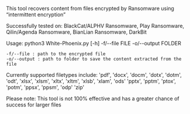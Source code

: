 This tool recovers content from files encrypted by Ransomware using “intermittent encryption”

Successfully tested on:
    BlackCat/ALPHV Ransomware, Play Ransomware, Qilin/Agenda Ransomware, BianLian Ransomware, DarkBit

Usage:
    python3 White-Phoenix.py [-h] -f/--file FILE -o/--output FOLDER 

    -f/--file : path to the encrypted file
    -o/--output : path to folder to save the content extracted from the file

Currently supported filetypes include:
    'pdf', 
    'docx', 'docm', 'dotx', 'dotm', 'odt',
    'xlsx', 'xlsm', 'xltx', 'xltm', 'xlsb', 'xlam', 'ods'
    'pptx', 'pptm', 'ptox', 'potm', 'ppsx', 'ppsm', 'odp'
    'zip'

Please note: This tool is not 100% effective and has a greater chance of success for larger files
